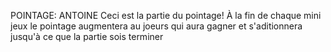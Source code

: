 POINTAGE: ANTOINE
Ceci est la partie du pointage! À la fin de chaque mini jeux le pointage augmentera au joeurs qui aura gagner et s'aditionnera jusqu'à ce que la partie sois terminer 